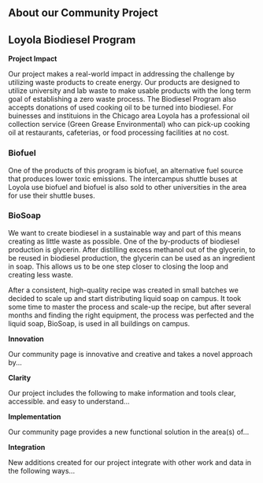 ## About our Community Project

## Loyola Biodiesel Program 

**Project Impact**

Our project makes a real-world impact in addressing the challenge by utilizing waste products to create energy. Our products are designed to utilize university and lab waste to make usable products with the long term goal of establishing a zero waste process. The Biodiesel Program also accepts donations of used cooking oil to be turned into biodiesel. For buinesses and instituions in the Chicago area Loyola has a professional oil collection service (Green Grease Environmental) who can pick-up cooking oil at restaurants, cafeterias, or food processing facilities at no cost.

### Biofuel 

One of the products of this program is biofuel, an alternative fuel source that produces lower toxic emissions. The intercampus shuttle buses at Loyola use biofuel and biofuel is also sold to other universities in the area for use their shuttle buses. 

### BioSoap

We want to create biodiesel in a sustainable way and part of this means creating as little waste as possible. One of the by-products of biodiesel production is glycerin. After distilling excess methanol out of the glycerin, to be reused in biodiesel production, the glycerin can be used as an ingredient in soap. This allows us to be one step closer to closing the loop and creating less waste. 

After a consistent, high-quality recipe was created in small batches we decided to scale up and start distributing liquid soap on campus. It took some time to master the process and scale-up the recipe, but after several months and finding the right equipment, the process was perfected and the liquid soap, BioSoap, is used in all buildings on campus.

**Innovation**

Our community page  is innovative and creative and takes a novel approach by...

**Clarity**

Our project includes the following to make information and tools clear, accessible. and easy to understand...

<!--Does it present information clearly?-->

**Implementation**

Our community page  provides a new functional solution in the area(s) of...


**Integration**

New additions created for our project integrate with other work and data in the following ways...
